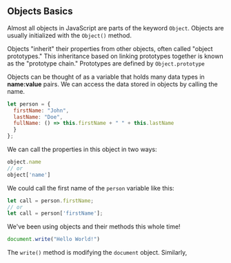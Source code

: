 ## Objects Basics

Almost all objects in JavaScript are parts of the keyword `Object`. Objects are usually initialized with the `Object()` method. 

 Objects "inherit" their properties from other objects, often called "object prototypes." This inheritance based on linking prototypes together is known as the "prototype chain." Prototypes are defined by `Object.prototype`

Objects can be thought of as a variable that holds many data types in **name:value** pairs. We can access the data stored in objects by calling the name. 

```JavaScript
let person = {
  firstName: "John",
  lastName: "Doe",
  fullName: () => this.firstName + " " + this.lastName
  }
};
```

We can call the properties in this object in two ways: 

```JavaScript
object.name
// or 
object['name']
```

We could call the first name of the `person` variable like this:

```JavaScript
let call = person.firstName;
// or
let call = person['firstName'];
```

We've been using objects and their methods this whole time! 

```JavaScript
document.write("Hello World!")
```

The `write()` method is modifying the `document` object. Similarly, 